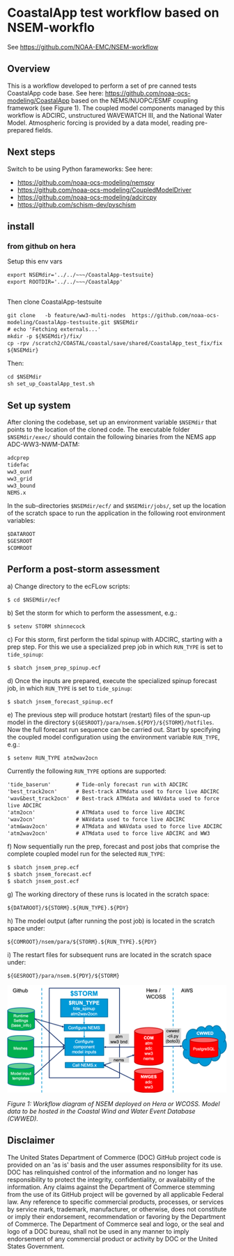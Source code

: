 # CoastalApp test workflow based on NSEM-workflo
See https://github.com/NOAA-EMC/NSEM-workflow

## Overview  
  
This is a workflow developed to perform a set of pre canned tests CoastalApp code base. See here: https://github.com/noaa-ocs-modeling/CoastalApp based on the NEMS/NUOPC/ESMF coupling framework (see Figure 1). The coupled model components managed by 
this workflow is ADCIRC, unstructured WAVEWATCH III, and the National Water Model. 
Atmospheric forcing is provided by a data model, reading pre-prepared fields.  
  
## Next steps 

Switch to be using Python farameworks:
See here:
- https://github.com/noaa-ocs-modeling/nemspy
- https://github.com/noaa-ocs-modeling/CoupledModelDriver
- https://github.com/noaa-ocs-modeling/adcircpy
- https://github.com/schism-dev/pyschism



## install
### from github on hera
Setup this env vars
```
export NSEMdir='../../~~~/CoastalApp-testsuite}
export ROOTDIR='../../~~~/CoastalApp'


```
Then clone CoastalApp-testsuite
```
git clone   -b feature/ww3-multi-nodes  https://github.com/noaa-ocs-modeling/CoastalApp-testsuite.git $NSEMdir
# echo 'Fetching externals...'
mkdir -p ${NSEMdir}/fix/
cp -rpv /scratch2/COASTAL/coastal/save/shared/CoastalApp_test_fix/fix ${NSEMdir}
```
Then:

```
cd $NSEMdir
sh set_up_CoastalApp_test.sh
``` 

## Set up system  
  
After cloning the codebase, set up an environment variable `$NSEMdir` that points to the 
location of the cloned code. The executable folder `$NSEMdir/exec/` should contain the following 
binaries from the NEMS app ADC-WW3-NWM-DATM:  
  
    adcprep  
    tidefac  
    ww3_ounf  
    ww3_grid  
    ww3_bound  
    NEMS.x  
  
In the sub-directories `$NSEMdir/ecf/` and `$NSEMdir/jobs/`, set up the location of the scratch space to run 
the application in the following root environment variables:  
  
    $DATAROOT  
    $GESROOT  
    $COMROOT  
  
## Perform a post-storm assessment  
   
a) Change directory to the ecFLow scripts:
  
    $ cd $NSEMdir/ecf  

b) Set the storm for which to perform the assessment, e.g.:  

    $ setenv STORM shinnecock  
   
c) For this storm, first perform the tidal spinup with ADCIRC, starting with a prep step. For this we use 
a specialized prep job in which `RUN_TYPE` is set to `tide_spinup`:  

    $ sbatch jnsem_prep_spinup.ecf  
  
d) Once the inputs are prepared, execute the specialized spinup forecast job, in which `RUN_TYPE` is set to `tide_spinup`:   

    $ sbatch jnsem_forecast_spinup.ecf  
  
e) The previous step will produce hotstart (restart) files of the spun-up model in the directory 
`${GESROOT}/para/nsem.${PDY}/${STORM}/hotfiles`. Now the full forecast run sequence can be carried out. Start by specifying
the coupled model configuration using the environment variable `RUN_TYPE`, e.g.:

    $ setenv RUN_TYPE atm2wav2ocn  

Currently the following `RUN_TYPE` options are supported:  

    'tide_baserun'        # Tide-only forecast run with ADCIRC
    'best_track2ocn'      # Best-track ATMdata used to force live ADCIRC  
    'wav&best_track2ocn'  # Best-track ATMdata and WAVdata used to force live ADCIRC  
    'atm2ocn'             # ATMdata used to force live ADCIRC  
    'wav2ocn'             # WAVdata used to force live ADCIRC  
    'atm&wav2ocn'         # ATMdata and WAVdata used to force live ADCIRC  
    'atm2wav2ocn'         # ATMdata used to force live ADCIRC and WW3   

f) Now sequentially run the prep, forecast and post jobs that comprise the complete coupled model run for the selected `RUN_TYPE`:

    $ sbatch jnsem_prep.ecf  
    $ sbatch jnsem_forecast.ecf  
    $ sbatch jnsem_post.ecf  
   
g) The working directory of these runs is located in the scratch space:   
   
    ${DATAROOT}/${STORM}.${RUN_TYPE}.${PDY}  
   
h) The model output (after running the post job) is located in the scratch space under:  
   
    ${COMROOT}/nsem/para/${STORM}.${RUN_TYPE}.${PDY}  
   
i) The restart files for subsequent runs are located in the scratch space under:  
   
    ${GESROOT}/para/nsem.${PDY}/${STORM}  


![](docs/nsem-workflow-060520.png)  

*Figure 1: Workflow diagram of NSEM deployed on Hera or WCOSS. Model data to be hosted in the Coastal Wind and Water Event Database (CWWED).*

## Disclaimer  
  
The United States Department of Commerce (DOC) GitHub project code is provided on an 'as is' basis and the user assumes responsibility for its use. DOC has relinquished control of the information and no longer has responsibility to protect the integrity, confidentiality, or availability of the information. Any claims against the Department of Commerce stemming from the use of its GitHub project will be governed by all applicable Federal law. Any reference to specific commercial products, processes, or services by service mark, trademark, manufacturer, or otherwise, does not constitute or imply their endorsement, recommendation or favoring by the Department of Commerce. The Department of Commerce seal and logo, or the seal and logo of a DOC bureau, shall not be used in any manner to imply endorsement of any commercial product or activity by DOC or the United States Government.
   
